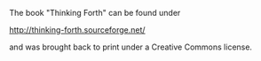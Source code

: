 The book "Thinking Forth" can be found under

http://thinking-forth.sourceforge.net/

and was brought back to print under a Creative Commons license.

